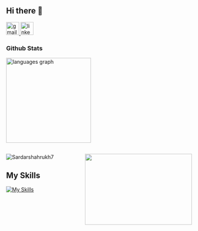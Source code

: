 ## Hi there 👋

<!--
**SardarShahrukh7/SardarShahrukh7** is a ✨ _special_ ✨ repository because its `README.md` (this file) appears on your GitHub profile.

Here are some ideas to get you started:

- 🔭 I’m currently working on ...
- 🌱 I’m currently learning ...
- 👯 I’m looking to collaborate on ...
- 🤔 I’m looking for help with ...
- 💬 Ask me about ...
- 📫 How to reach me: ...
- 😄 Pronouns: ...
- ⚡ Fun fact: ...
-->

<div align="left">
  <a href="mailto:" target="_blank">
    <img src="https://img.shields.io/static/v1?message=Gmail&logo=gmail&label=&color=D14836&logoColor=white&labelColor=&style=for-the-badge" height="35" alt="gmail logo"  />
  </a>
  <a href="https://www.linkedin.com/in/" target="_blank">
    <img src="https://img.shields.io/static/v1?message=LinkedIn&logo=linkedin&label=&color=0077B5&logoColor=white&labelColor=&style=for-the-badge" height="35" alt="linkedin logo"  />
  </a>
</div>


### Github Stats

<div align="left">
  
 <img src="https://github-readme-stats.vercel.app/api/top-langs?username=SardarShahrukh7&locale=en&hide_title=false&layout=compact&card_width=410&langs_count=7&theme=dracula&hide_border=false" height="230" alt="languages graph"  />
</div>


##



<img align="right" height="192" width = "290" src="https://media.giphy.com/media/12W5Sg2koWYnwA/giphy.gif"  />
<p><img align="center" src="https://github-readme-streak-stats.herokuapp.com/?user=SardarShahrukh7&" alt="Sardarshahrukh7" /></p>

## My Skills

[![My Skills](https://skillicons.dev/icons?i=js,ts,react,nextjs,nodejs,express,firebase,aws,npm,netlify,mongodb,postgres,nestjs,postman,github,git,prisma,redux,linux,materialui,tailwind,vercel,vite,vscode,webpack,graphql,html,css,bootstrap,scss)](https://skillicons.dev)

###

<br clear="both">
